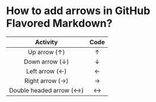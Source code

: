 # How to add arrows in GitHub Flavored Markdown?

| Activity                  |     Code     |
| :---:                     |     :---:    |
| Up arrow (↑)              |     &uarr;   |
| Down arrow (↓)            |     &darr;   |
| Left arrow (←)            |     &larr;   |
| Right arrow (→)           |     &rarr;   |
| Double headed arrow (↔)   |     &harr;   |
